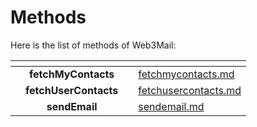 # Methods

Here is the list of methods of Web3Mail:

<table data-card-size="large" data-view="cards">
    <thead>
        <tr><th align="center"></th><th align="center"></th><th></th><th data-hidden data-card-target data-type="content-ref"></th></tr>
    </thead>
    <tbody>
        <tr><td align="center"></td><td align="center"><strong>fetchMyContacts</strong></td><td></td><td><a href="fetchmycontacts.md">fetchmycontacts.md</a></td></tr>
        <tr><td align="center"></td><td align="center"><strong>fetchUserContacts</strong></td><td></td><td><a href="fetchusercontacts.md">fetchusercontacts.md</a></td></tr>
        <tr><td align="center"></td><td align="center"><strong>sendEmail</strong></td><td></td><td><a href="sendemail.md">sendemail.md</a></td></tr>
    </tbody>
</table>
